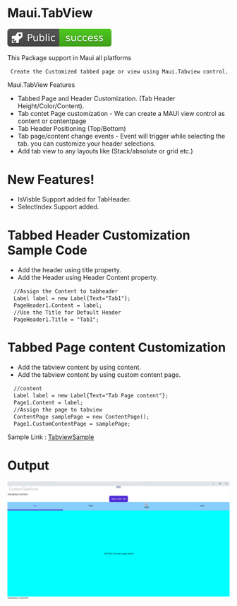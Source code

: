 # Maui.TabView

![BuildStatus](https://raw.githubusercontent.com/rajeshangappan/MAUI/be6d97d8a03212800c85b96542f1f8574866e92f/buildsuccess.svg)

This Package support in Maui all platforms
     
     Create the Customized tabbed page or view using Maui.Tabview control.
Maui.TabView Features
- Tabbed Page and Header Customization. (Tab Header Height/Color/Content).
- Tab contet Page customization - We can create a MAUI view control as content or contentpage
- Tab Header Positioning (Top/Bottom)
- Tab page/content change events - Event will trigger while selecting the tab. you can customize your header selections.
- Add tab view to any layouts like (Stack/absolute or grid etc.)
# New Features!
  - IsVisble Support added for TabHeader.
  - SelectIndex Support added.
# Tabbed Header Customization Sample Code
 - Add the header using title property.
 - Add the Header using Header Content property.
```
  //Assign the Content to tabheader
  Label label = new Label{Text="Tab1"};
  PageHeader1.Content = label;
  //Use the Title for Default Header
  PageHeader1.Title = "Tab1";
```
# Tabbed Page content Customization
 - Add the tabview content by using content.
 - Add the tabview content by using custom content page.
```
  //content
  Label label = new Label{Text="Tab Page content"};
  Page1.Content = label;
  //Assign the page to tabview
  ContentPage samplePage = new ContentPage();
  Page1.CustomContentPage = samplePage;
```
Sample Link : [TabviewSample](https://github.com/rajeshangappan/MAUI/tree/main/BTMSample)
# Output
![TabViewResult](https://github.com/rajeshangappan/MAUI/blob/main/Maui.TabView/MauiTabview.gif?raw=true)
